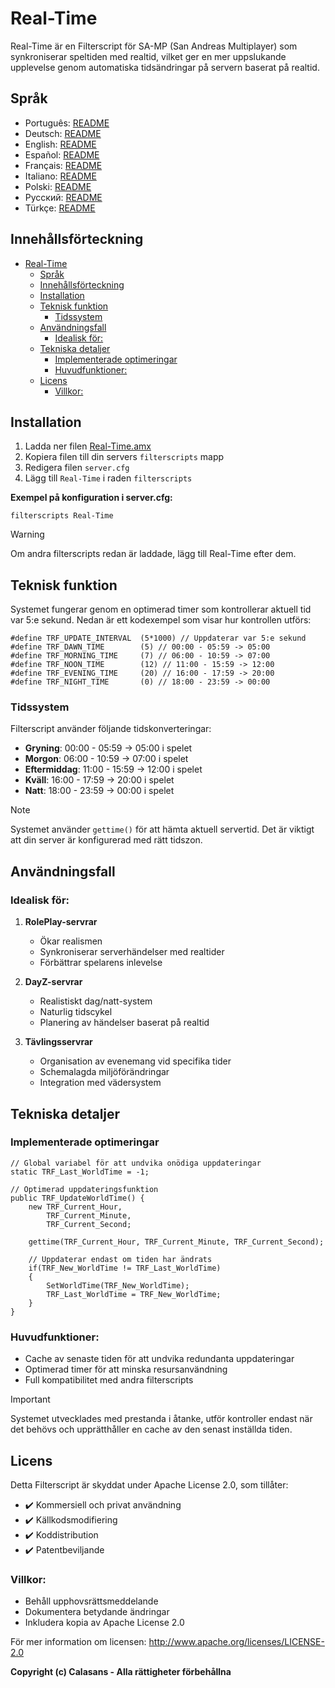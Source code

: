 # Real-Time

Real-Time är en Filterscript för SA-MP (San Andreas Multiplayer) som synkroniserar speltiden med realtid, vilket ger en mer uppslukande upplevelse genom automatiska tidsändringar på servern baserat på realtid.

## Språk

- Português: [README](../../)
- Deutsch: [README](../Deutsch/README.md)
- English: [README](../English/README.md)
- Español: [README](../Espanol/README.md)
- Français: [README](../Francais/README.md)
- Italiano: [README](../Italiano/README.md)
- Polski: [README](../Polski/README.md)
- Русский: [README](../Русский/README.md)
- Türkçe: [README](../Turkce/README.md)

## Innehållsförteckning

- [Real-Time](#real-time)
  - [Språk](#språk)
  - [Innehållsförteckning](#innehållsförteckning)
  - [Installation](#installation)
  - [Teknisk funktion](#teknisk-funktion)
    - [Tidssystem](#tidssystem)
  - [Användningsfall](#användningsfall)
    - [Idealisk för:](#idealisk-för)
  - [Tekniska detaljer](#tekniska-detaljer)
    - [Implementerade optimeringar](#implementerade-optimeringar)
    - [Huvudfunktioner:](#huvudfunktioner)
  - [Licens](#licens)
    - [Villkor:](#villkor)

## Installation

1. Ladda ner filen [Real-Time.amx](https://github.com/ocalasans/Real-Time/raw/refs/heads/main/src/Real-Time.amx)
2. Kopiera filen till din servers `filterscripts` mapp
3. Redigera filen `server.cfg`
4. Lägg till `Real-Time` i raden `filterscripts`

**Exempel på konfiguration i server.cfg:**
```
filterscripts Real-Time
```

> [!WARNING]
> Om andra filterscripts redan är laddade, lägg till Real-Time efter dem.

## Teknisk funktion

Systemet fungerar genom en optimerad timer som kontrollerar aktuell tid var 5:e sekund. Nedan är ett kodexempel som visar hur kontrollen utförs:

```pawn
#define TRF_UPDATE_INTERVAL  (5*1000) // Uppdaterar var 5:e sekund
#define TRF_DAWN_TIME        (5) // 00:00 - 05:59 -> 05:00
#define TRF_MORNING_TIME     (7) // 06:00 - 10:59 -> 07:00
#define TRF_NOON_TIME        (12) // 11:00 - 15:59 -> 12:00
#define TRF_EVENING_TIME     (20) // 16:00 - 17:59 -> 20:00
#define TRF_NIGHT_TIME       (0) // 18:00 - 23:59 -> 00:00
```

### Tidssystem

Filterscript använder följande tidskonverteringar:
- **Gryning**: 00:00 - 05:59 → 05:00 i spelet
- **Morgon**: 06:00 - 10:59 → 07:00 i spelet
- **Eftermiddag**: 11:00 - 15:59 → 12:00 i spelet
- **Kväll**: 16:00 - 17:59 → 20:00 i spelet
- **Natt**: 18:00 - 23:59 → 00:00 i spelet

> [!NOTE]
> Systemet använder `gettime()` för att hämta aktuell servertid. Det är viktigt att din server är konfigurerad med rätt tidszon.

## Användningsfall

### Idealisk för:

1. **RolePlay-servrar**
   - Ökar realismen
   - Synkroniserar serverhändelser med realtider
   - Förbättrar spelarens inlevelse

2. **DayZ-servrar**
   - Realistiskt dag/natt-system
   - Naturlig tidscykel
   - Planering av händelser baserat på realtid

3. **Tävlingsservrar**
   - Organisation av evenemang vid specifika tider
   - Schemalagda miljöförändringar
   - Integration med vädersystem

## Tekniska detaljer

### Implementerade optimeringar

```pawn
// Global variabel för att undvika onödiga uppdateringar
static TRF_Last_WorldTime = -1;

// Optimerad uppdateringsfunktion
public TRF_UpdateWorldTime() {
    new TRF_Current_Hour,
        TRF_Current_Minute,
        TRF_Current_Second;
    
    gettime(TRF_Current_Hour, TRF_Current_Minute, TRF_Current_Second);
    
    // Uppdaterar endast om tiden har ändrats
    if(TRF_New_WorldTime != TRF_Last_WorldTime)
    {
        SetWorldTime(TRF_New_WorldTime);
        TRF_Last_WorldTime = TRF_New_WorldTime;
    }
}
```

### Huvudfunktioner:

- Cache av senaste tiden för att undvika redundanta uppdateringar
- Optimerad timer för att minska resursanvändning
- Full kompatibilitet med andra filterscripts

> [!IMPORTANT]
> Systemet utvecklades med prestanda i åtanke, utför kontroller endast när det behövs och upprätthåller en cache av den senast inställda tiden.

## Licens

Detta Filterscript är skyddat under Apache License 2.0, som tillåter:

- ✔️ Kommersiell och privat användning
- ✔️ Källkodsmodifiering
- ✔️ Koddistribution
- ✔️ Patentbeviljande

### Villkor:

- Behåll upphovsrättsmeddelande
- Dokumentera betydande ändringar
- Inkludera kopia av Apache License 2.0

För mer information om licensen: http://www.apache.org/licenses/LICENSE-2.0

**Copyright (c) Calasans - Alla rättigheter förbehållna**